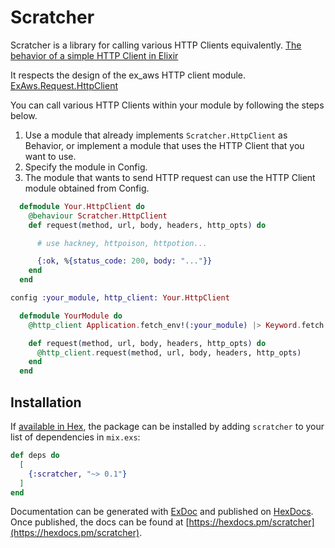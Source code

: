 # Scratcher

Scratcher is a library for calling various HTTP Clients equivalently.
[The behavior of a simple HTTP Client in Elixir](https://medium.com/@ritou/the-behavior-of-a-simple-http-client-in-elixir-ff156f619920)

It respects the design of the ex_aws HTTP client module.
[ExAws.Request.HttpClient](https://github.com/ex-aws/ex_aws/blob/master/lib/ex_aws/request/http_client.ex)

You can call various HTTP Clients within your module by following the steps below.

1. Use a module that already implements `Scratcher.HttpClient` as Behavior, or implement a module that uses the HTTP Client that you want to use.
2. Specify the module in Config.
3. The module that wants to send HTTP request can use the HTTP Client module obtained from Config.

```elixir
  defmodule Your.HttpClient do
    @behaviour Scratcher.HttpClient
    def request(method, url, body, headers, http_opts) do

      # use hackney, httpoison, httpotion...

      {:ok, %{status_code: 200, body: "..."}}
    end
  end
```

```elixir
config :your_module, http_client: Your.HttpClient
```

```elixir
  defmodule YourModule do
    @http_client Application.fetch_env!(:your_module) |> Keyword.fetch!(:http_client)

    def request(method, url, body, headers, http_opts) do
      @http_client.request(method, url, body, headers, http_opts)
    end
  end
```

## Installation

If [available in Hex](https://hex.pm/docs/publish), the package can be installed
by adding `scratcher` to your list of dependencies in `mix.exs`:

```elixir
def deps do
  [
    {:scratcher, "~> 0.1"}
  ]
end
```

Documentation can be generated with [ExDoc](https://github.com/elixir-lang/ex_doc)
and published on [HexDocs](https://hexdocs.pm). Once published, the docs can
be found at [https://hexdocs.pm/scratcher](https://hexdocs.pm/scratcher).

